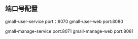 
## 端口号配置
gmall-user-service  port：8070
gmall-user-web  port:8080

gmall-manage-service  port:8071
gmall-manage-web  port:8081